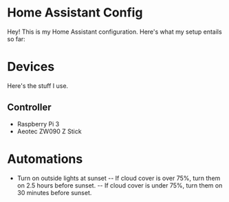 # Home Assistant Config
Hey! This is my Home Assistant configuration. Here's what my setup entails so far:

# Devices

Here's the stuff I use.

## Controller
- Raspberry Pi 3
- Aeotec ZW090 Z Stick

# Automations

- Turn on outside lights at sunset
-- If cloud cover is over 75%, turn them on 2.5 hours before sunset.
-- If cloud cover is under 75%, turn them on 30 minutes before sunset.

